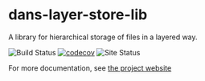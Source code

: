 dans-layer-store-lib
====================

A library for hierarchical storage of files in a layered way.

![Build Status](https://github.com/DANS-KNAW/dans-layer-store-lib/actions/workflows/build.yml/badge.svg)
[![codecov](https://codecov.io/gh/DANS-KNAW/dans-layer-store-lib/branch/master/graph/badge.svg)](https://codecov.io/gh/DANS-KNAW/dans-layer-store-lib)
![Site Status](https://github.com/DANS-KNAW/dans-layer-store-lib/actions/workflows/docs.yml/badge.svg)

For more documentation, see [the project website](https://dans-knaw.github.io/dans-layer-store-lib/)

